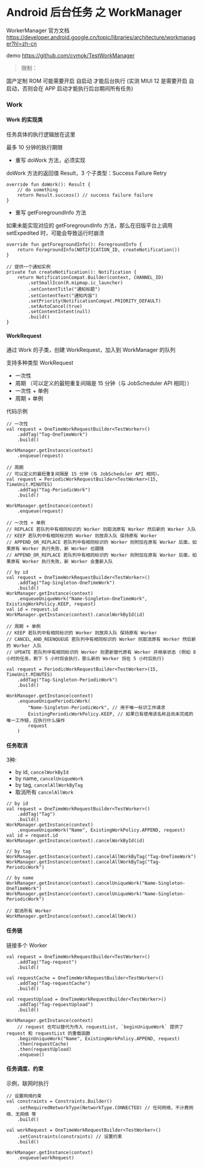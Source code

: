 
# Android 后台任务 之 WorkManager

WorkerManager 官方文档 <https://developer.android.google.cn/topic/libraries/architecture/workmanager?hl=zh-cn>

demo <https://github.com/cymok/TestWorkManager>

> 限制：

国产定制 ROM 可能需要开启 自启动 才能后台执行 (实测 MIUI 12 是需要开启 自启动，否则会在 APP 启动才能执行后台期间所有任务)

### Work

#### Work 的实现类

任务具体的执行逻辑放在这里

最多 10 分钟的执行期限

- 重写 doWork 方法，必须实现

doWork 方法的返回值 Result，3 个子类型：Success Failure Retry

```
override fun doWork(): Result {
    // do something
    return Result.success() // success failure failure
}
```

- 重写 getForegroundInfo 方法

如果未能实现对应的 getForegroundInfo 方法，那么在旧版平台上调用 setExpedited 时，可能会导致运行时崩溃

```
override fun getForegroundInfo(): ForegroundInfo {
    return ForegroundInfo(NOTIFICATION_ID, createNotification())
}

// 提供一个通知实例
private fun createNotification(): Notification {
    return NotificationCompat.Builder(context, CHANNEL_ID)
        .setSmallIcon(R.mipmap.ic_launcher)
        .setContentTitle("通知标题")
        .setContentText("通知内容")
        .setPriority(NotificationCompat.PRIORITY_DEFAULT)
        .setAutoCancel(true)
        .setContentIntent(null)
        .build()
}
```

#### WorkRequest

通过 Work 的子类，创建 WorkRequest，加入到 WorkManager 的队列

支持多种类型 WorkRequest

- 一次性
- 周期 （可以定义的最短重复间隔是 15 分钟（与 JobScheduler API 相同））
- 一次性 + 单例
- 周期 + 单例

代码示例

```
// 一次性
val request = OneTimeWorkRequestBuilder<TestWorker>()
    .addTag("Tag-OneTimeWork")
    .build()

WorkManager.getInstance(context)
    .enqueue(request)
```

```
// 周期
// 可以定义的最短重复间隔是 15 分钟（与 JobScheduler API 相同）。
val request = PeriodicWorkRequestBuilder<TestWorker>(15, TimeUnit.MINUTES)
    .addTag("Tag-PeriodicWork")
    .build()

WorkManager.getInstance(context)
    .enqueue(request)
```

```
// 一次性 + 单例
// REPLACE 若队列中有相同标识的 Worker 则取消原有 Worker 然后新的 Worker 入队
// KEEP 若队列中有相同标识的 Worker 则放弃入队 保持原有 Worker
// APPEND_OR_REPLACE 若队列中有相同标识的 Worker 则附加在原有 Worker 后面，如果原有 Worker 执行失败，新 Worker 也跟随
// APPEND_OR_REPLACE 若队列中有相同标识的 Worker 则附加在原有 Worker 后面，如果原有 Worker 执行失败，新 Worker 会重新入队

// by id
val request = OneTimeWorkRequestBuilder<TestWorker>()
    .addTag("Tag-Singleton-OneTimeWork")
    .build()
WorkManager.getInstance(context)
    .enqueueUniqueWork("Name-Singleton-OneTimeWork", ExistingWorkPolicy.KEEP, request)
val id = request.id
WorkManager.getInstance(context).cancelWorkById(id)
```

```
// 周期 + 单例
// KEEP 若队列中有相同标识的 Worker 则放弃入队 保持原有 Worker
// CANCEL_AND_REENQUEUE 若队列中有相同标识的 Worker 则取消原有 Worker 然后新的 Worker 入队
// UPDATE 若队列中有相同标识的 Worker 则更新替代原有 Worker 并继承状态 (例如 8 小时的任务，剩下 5 小时将会执行，那么新的 Worker 将在 5 小时后执行)

val request = PeriodicWorkRequestBuilder<TestWorker>(15, TimeUnit.MINUTES)
    .addTag("Tag-Singleton-PeriodicWork")
    .build()

WorkManager.getInstance(context)
    .enqueueUniquePeriodicWork(
        "Name-Singleton-PeriodicWork", // 用于唯一标识工作请求
        ExistingPeriodicWorkPolicy.KEEP, // 如果已有使用该名称且尚未完成的唯一工作链，应执行什么操作
        request
    )
```

#### 任务取消

3种:
- by id, `cancelWorkById`
- by name, `cancelUniqueWork`
- by tag, `cancelAllWorkByTag`
- 取消所有 `cancelAllWork`

```
// by id
val request = OneTimeWorkRequestBuilder<TestWorker>()
    .addTag("Tag")
    .build()
WorkManager.getInstance(context)
    .enqueueUniqueWork("Name", ExistingWorkPolicy.APPEND, request)
val id = request.id
WorkManager.getInstance(context).cancelWorkById(id)

// by tag
WorkManager.getInstance(context).cancelAllWorkByTag("Tag-OneTimeWork")
WorkManager.getInstance(context).cancelAllWorkByTag("Tag-PeriodicWork")

// by name
WorkManager.getInstance(context).cancelUniqueWork("Name-Singleton-OneTimeWork")
WorkManager.getInstance(context).cancelUniqueWork("Name-Singleton-PeriodicWork")

// 取消所有 Worker
WorkManager.getInstance(context).cancelAllWork()
```

#### 任务链

链接多个 Worker

```
val request = OneTimeWorkRequestBuilder<TestWorker>()
    .addTag("Tag-request")
    .build()

val requestCache = OneTimeWorkRequestBuilder<TestWorker>()
    .addTag("Tag-requestCache")
    .build()

val requestUpload = OneTimeWorkRequestBuilder<TestWorker>()
    .addTag("Tag-requestUpload")
    .build()

WorkManager.getInstance(context)
    // request 也可以替代为传入 requestList, `beginUniqueWork` 提供了 request 和 requestList 的重载函数
    .beginUniqueWork("Name", ExistingWorkPolicy.APPEND, request)
    .then(requestCache)
    .then(requestUpload)
    .enqueue()
```

#### 任务调度、约束

示例，联网时执行

```
// 设置网络约束
val constraints = Constraints.Builder()
    .setRequiredNetworkType(NetworkType.CONNECTED) // 任何网络、不计费网络、无网络 等
    .build()

val workRequest = OneTimeWorkRequestBuilder<TestWorker>()
    .setConstraints(constraints) // 设置约束
    .build()

WorkManager.getInstance(context)
    .enqueue(workRequest)
```
